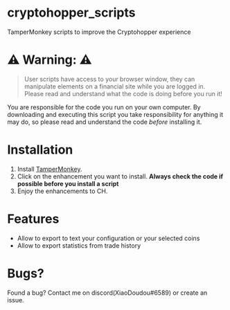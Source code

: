 cryptohopper_scripts
===

TamperMonkey scripts to improve the Cryptohopper experience

# ⚠️ Warning: ⚠️

> User scripts have access to your browser window, they can manipulate elements on a financial site while you are logged in. Please read and understand what the code is doing before you run it!

You are responsible for the code you run on your own computer. By downloading and executing this script you take responsibility for anything it may do, so please read and understand the code *before* installing it.


# Installation

1. Install [TamperMonkey](https://www.tampermonkey.net/).
2. Click on the enhancement you want to install. **Always check the code if possible before you install a script**
3. Enjoy the enhancements to CH.

# Features

- Allow to export to text your configuration or your selected coins
- Allow to export statistics from trade history

# Bugs?
Found a bug? Contact me on discord(XiaoDoudou#6589) or create an issue.
